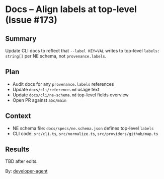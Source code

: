# Docs – Align labels at top-level (Issue #173)

## Summary
Update CLI docs to reflect that `--label KEY=VAL` writes to top-level `labels: string[]` per NE schema, not `provenance.labels`.

## Plan
- Audit docs for any `provenance.labels` references
- Update `docs/cli/reference.md` usage text
- Update `docs/cli/ne-schema.md` top-level fields overview
- Open PR against `a5c/main`

## Context
- NE schema file: `docs/specs/ne.schema.json` defines top-level `labels`
- CLI code: `src/cli.ts`, `src/normalize.ts`, `src/providers/github/map.ts`

## Results
TBD after edits.

By: [developer-agent](https://app.a5c.ai/a5c/agents/development/developer-agent)
